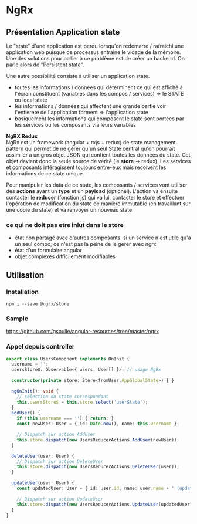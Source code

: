 # NgRx

## Présentation Application state

Le "state" d'une application est perdu lorsqu'on redémarre / rafraichi une application web puisque ce processus entraine le vidage de la mémoire. Une des solutions pour pallier à ce problème est de créer un backend. On parle alors de "Persistent state". 

Une autre possibilité consiste à utiliser un application state.

- toutes les informations / données qui déterminent ce qui est affiché à l'écran constituent (variables dans les compos / services) => le STATE ou local state     
- les informations / données qui affectent une grande partie voir l'entièreté de l'application forment => l'application state      
- basiquement les informations qui composent le state sont portées par les services ou les composants via leurs variables      

**NgRX Redux**    
NgRx est un framework (angular + rxjs + redux) de state management pattern qui permet de ne gérer qu'un seul State central qu'on pourrait assimiler à un gros objet JSON qui contient toutes les données du state. Cet objet devient donc la seule source de vérité (le **store** -> redux). 
Les services et composants intéragissent toujours entre-eux mais recoivent les informations de ce state unique

Pour manipuler les data de ce state, les composants / services vont utiliser des **actions** ayant un **type** et un **payload** (optionel). L'action va ensuite contacter le **reducer** (fonction js) qui va lui, contacter le store et effectuer l'opération de modification du state de manière immutable (en travaillant sur une copie du state) et va renvoyer un nouveau state

### ce qui ne doit pas etre inlut dans le store 
* état non partagé avec d'autres composants. si un service n'est utile qu'a un seul compo, ce n'est pas la peine de le gerer avec ngrx      
* état d'un formulaire angular    
* objet complexes difficilement modifiables     

## Utilisation

### Installation

````npm i --save @ngrx/store````
### Sample

https://github.com/gsoulie/angular-resources/tree/master/ngrx      

### Appel depuis controller

````typescript
export class UsersComponent implements OnInit {
  username = '';
  usersStore$: Observable<{ users: User[] }>; // usage NgRx
  
  constructor(private store: Store<fromUser.AppGlobalState>) { }

  ngOnInit(): void {
    // sélection du state correspondant
    this.usersStore$ = this.store.select('userState');
  }
  addUser() {
    if (this.username === '') { return; }
    const newUser: User = { id: Date.now(), name: this.username };

    // Dispatch sur action AddUser
    this.store.dispatch(new UsersReducerActions.AddUser(newUser));
  }

  deleteUser(user: User) {
    // Dispatch sur action DeleteUser
    this.store.dispatch(new UsersReducerActions.DeleteUser(user));
  }

  updateUser(user: User) {
    const updatedUser: User = { id: user.id, name: user.name + ' (updated)' };

    // Dispatch sur action UpdateUser
    this.store.dispatch(new UsersReducerActions.UpdateUser(updatedUser));
  }
}
````
